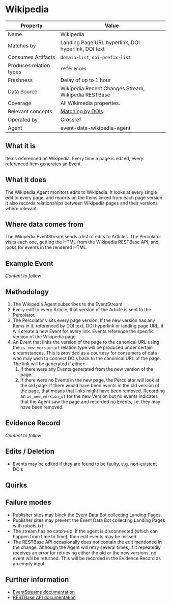 # Wikipedia

| Property                  | Value          |
|---------------------------|----------------|
| Name                      | Wikipedia |
| Matches by                | Landing Page URL hyperlink, DOI hyperlink, DOI text |
| Consumes Artifacts        | `domain-list`, `doi-prefix-list` |
| Produces relation types   | `references` |
| Freshness                 | Delay of up to 1 hour |
| Data Source               | Wikipedia Recent Changes Stream, Wikipedia RESTBase |
| Coverage                  | All Wikimedia properties. |
| Relevant concepts         | [Matching by DOIs](#concept-matching-dois)|
| Operated by               | Crossref |
| Agent                     | event-data-wikipedia-agent |

## What it is

Items referenced on Wikipedia. Every time a page is edited, every referenced Item generates an Event. 

## What it does


The Wikipedia Agent monitors edits to Wikipedia. It looks at every single edit to every page, and reports on the Items linked from each page version. It also records relationships between Wikipedia pages and their versions where relevant.

## Where data comes from

The Wikipedia EventStream sends a list of edits to Articles. The Percolator visits each one, getting the HTML from the Wikipedia RESTBase API, and looks for events in the rendered HTML.

## Example Event

*Content to follow*

## Methodology

1. The Wikipedia Agent subscribes to the EventStream
2. Every edit to every Article, that version of the Article is sent to the Percolator.
3. The Percolator visits every page version. If the new version has any Items in it, referenced by DOI text, DOI hyperlink or landing page URL, it will create a new Event for every link. Events reference the specific version of the Wikipedia page.
4. An Event that links the version of the page to the canonical URL using the `is_new_version_of` relation type will be produced under certain circumstances. This is provided as a courtesy for consumers of data who may wish to connect DOIs back to the canonical URL of the page. The link will be generated if either:
    1. If there were any Events generated from the new version of the page.
    2. If there were no Events in the new page, the Percolator will look at the old page. If there would have been events in the old version of the page, that means that links might have been removed. Recording an `is_new_version_of` for the new Version but no events indicates that the Agent saw the page and recorded no Events, i.e. they may have been removed.

## Evidence Record

*Content to follow*

## Edits / Deletion

 - Events may be edited if they are found to be faulty, e.g. non-existent DOIs

## Quirks

## Failure modes

 - Publisher sites may block the Event Data Bot collecting Landing Pages.
 - Publisher sites may prevent the Event Data Bot collecting Landing Pages with robots.txt
 - The stream has no catch-up. If the agent is disconnected (which can happen from time to time), then edit events may be missed.
 - The RESTBase API occasionally does not contain the edit mentioned in the change. Although the Agent will retry several times, if it repeatedly receives an error for retrieving either the old or the new versions, no event will be returned. This will be recorded in the Evidence Record as an empty input.

## Further information

 - [EventStreams documentation](https://wikitech.wikimedia.org/wiki/EventStreams)
 - [RESTBase API documentation](https://www.mediawiki.org/wiki/RESTBase)
